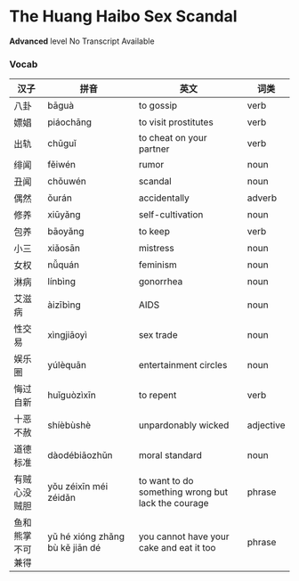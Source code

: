 # The Huang Haibo Sex Scandal
**Advanced** level
No Transcript Available
### Vocab
|汉子|拼音|英文|词类|
|----|----|----|----|
|八卦|bāguà|to gossip|verb|
|嫖娼|piáochāng|to visit prostitutes|verb|
|出轨|chūguǐ|to cheat on your partner|verb|
|绯闻|fěiwén|rumor|noun|
|丑闻|chǒuwén|scandal|noun|
|偶然|ǒurán|accidentally|adverb|
|修养|xiūyǎng|self-cultivation|noun|
|包养|bāoyǎng|to keep|verb|
|小三|xiǎosān|mistress|noun|
|女权|nǚquán|feminism|noun|
|淋病|línbìng|gonorrhea|noun|
|艾滋病|àizībìng|AIDS|noun|
|性交易|xìngjiāoyì|sex trade|noun|
|娱乐圈|yúlèquān|entertainment circles|noun|
|悔过自新|huǐguòzìxīn|to repent|verb|
|十恶不赦|shíèbùshè|unpardonably wicked|adjective|
|道德标准|dàodébiāozhǔn|moral standard|noun|
|有贼心没贼胆|yǒu zéixīn méi zéidǎn|to want to do something wrong but lack the courage|phrase|
|鱼和熊掌不可兼得|yǔ hé xióng zhǎng bù kě jiān dé|you cannot have your cake and eat it too|phrase|